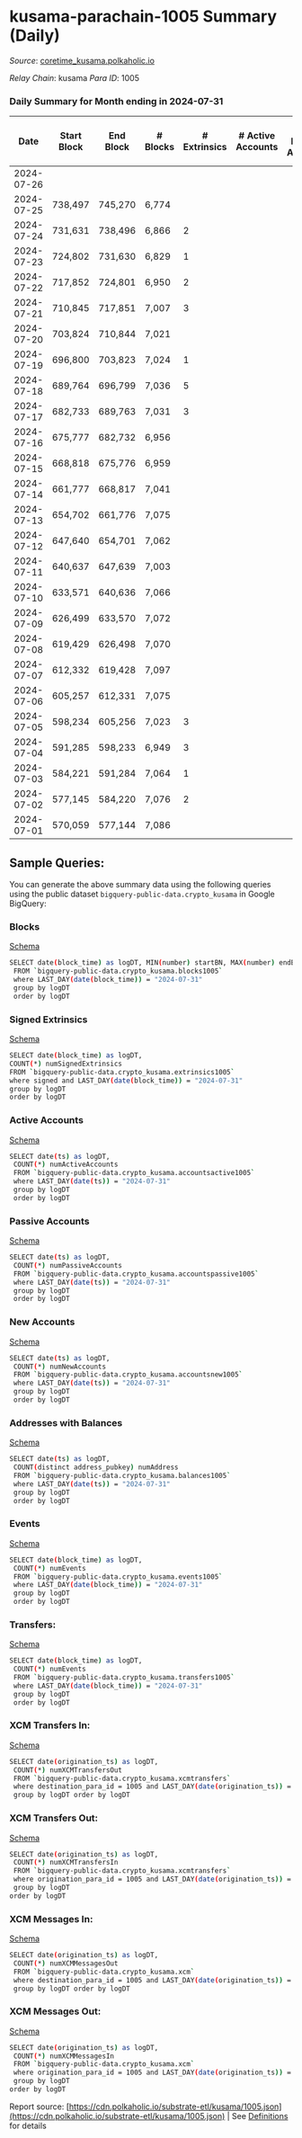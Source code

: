 # kusama-parachain-1005 Summary (Daily)

_Source_: [coretime_kusama.polkaholic.io](https://coretime_kusama.polkaholic.io)

*Relay Chain*: kusama
*Para ID*: 1005



### Daily Summary for Month ending in 2024-07-31


| Date    | Start Block | End Block | # Blocks | # Extrinsics | # Active Accounts | # Passive Accounts | # New Accounts | # Addresses | # Events  | # Transfers ($USD) | # XCM Transfers In ($USD) | # XCM Transfers Out ($USD) | # XCM In | # XCM Out | Issues |
|---------|-------------|-----------|----------|--------------|-------------------|--------------------|----------------|-------------|-----------|--------------------|---------------------------|----------------------------|----------|-----------|--------|
| 2024-07-26 |  |  |  |  |  |  |  |  |  |   |   |   |  |  |  |
| 2024-07-25 | 738,497 | 745,270 | 6,774 |  |  |  |  | 38 | 13,730 |   |   |   |  |  |  |
| 2024-07-24 | 731,631 | 738,496 | 6,866 | 2 |  |  |  | 38 | 13,959 | 28  |   |   |  |  |  |
| 2024-07-23 | 724,802 | 731,630 | 6,829 | 1 |  |  |  | 38 | 13,893 | 31  |   |   |  |  |  |
| 2024-07-22 | 717,852 | 724,801 | 6,950 | 2 |  |  |  | 37 | 14,153 | 48  |   |   |  |  |  |
| 2024-07-21 | 710,845 | 717,851 | 7,007 | 3 |  |  |  | 37 | 14,235 | 21  |   |   |  |  |  |
| 2024-07-20 | 703,824 | 710,844 | 7,021 |  |  |  |  | 37 | 14,223 |   |   |   |  |  |  |
| 2024-07-19 | 696,800 | 703,823 | 7,024 | 1 |  |  |  | 37 | 14,237 |   |   |   |  |  |  |
| 2024-07-18 | 689,764 | 696,799 | 7,036 | 5 |  |  |  | 37 | 14,373 | 80  |   |   |  |  |  |
| 2024-07-17 | 682,733 | 689,763 | 7,031 | 3 |  |  |  | 36 | 14,326 | 53  |   |   |  |  |  |
| 2024-07-16 | 675,777 | 682,732 | 6,956 |  |  |  |  | 35 | 14,199 |   |   |   |  |  |  |
| 2024-07-15 | 668,818 | 675,776 | 6,959 |  |  |  |  | 35 | 14,099 |   |   |   |  |  |  |
| 2024-07-14 | 661,777 | 668,817 | 7,041 |  |  |  |  | 35 | 14,264 |   |   |   |  |  |  |
| 2024-07-13 | 654,702 | 661,776 | 7,075 |  |  |  |  | 35 | 14,333 |   |   |   |  |  |  |
| 2024-07-12 | 647,640 | 654,701 | 7,062 |  |  |  |  | 35 | 14,307 |   |   |   |  |  |  |
| 2024-07-11 | 640,637 | 647,639 | 7,003 |  |  |  |  | 35 | 14,188 |   |   |   |  |  |  |
| 2024-07-10 | 633,571 | 640,636 | 7,066 |  |  |  |  | 35 | 14,314 |   |   |   |  |  |  |
| 2024-07-09 | 626,499 | 633,570 | 7,072 |  |  |  |  |  | 14,326 |   |   |   |  |  |  |
| 2024-07-08 | 619,429 | 626,498 | 7,070 |  |  |  |  |  | 14,323 |   |   |   |  |  |  |
| 2024-07-07 | 612,332 | 619,428 | 7,097 |  |  |  |  |  |  |   |   |   |  |  |  |
| 2024-07-06 | 605,257 | 612,331 | 7,075 |  |  |  |  |  | 14,332 |   |   |   |  |  |  |
| 2024-07-05 | 598,234 | 605,256 | 7,023 | 3 |  |  |  |  | 14,249 |   |   |   |  |  |  |
| 2024-07-04 | 591,285 | 598,233 | 6,949 | 3 |  |  |  |  | 14,134 | 27  |   |   |  |  |  |
| 2024-07-03 | 584,221 | 591,284 | 7,064 | 1 |  |  |  |  | 14,396 | 54  |   |   |  |  |  |
| 2024-07-02 | 577,145 | 584,220 | 7,076 | 2 |  |  |  |  | 14,418 | 54  |   |   |  |  |  |
| 2024-07-01 | 570,059 | 577,144 | 7,086 |  |  |  |  |  | 14,355 |   |   |   |  |  |  |

## Sample Queries:
You can generate the above summary data using the following queries using the public dataset `bigquery-public-data.crypto_kusama` in Google BigQuery:


### Blocks 

[Schema](https://github.com/colorfulnotion/substrate-etl/blob/main/schema/blocks.json)

```bash
SELECT date(block_time) as logDT, MIN(number) startBN, MAX(number) endBN, COUNT(*) numBlocks 
 FROM `bigquery-public-data.crypto_kusama.blocks1005`  
 where LAST_DAY(date(block_time)) = "2024-07-31" 
 group by logDT 
 order by logDT
```

### Signed Extrinsics 

[Schema](https://github.com/colorfulnotion/substrate-etl/blob/main/schema/extrinsics.json)

```bash
SELECT date(block_time) as logDT, 
COUNT(*) numSignedExtrinsics 
FROM `bigquery-public-data.crypto_kusama.extrinsics1005`  
where signed and LAST_DAY(date(block_time)) = "2024-07-31" 
group by logDT 
order by logDT
```

### Active Accounts 

[Schema](https://github.com/colorfulnotion/substrate-etl/blob/main/schema/accountsactive.json)

```bash
SELECT date(ts) as logDT, 
 COUNT(*) numActiveAccounts 
 FROM `bigquery-public-data.crypto_kusama.accountsactive1005` 
 where LAST_DAY(date(ts)) = "2024-07-31" 
 group by logDT 
 order by logDT
```

### Passive Accounts 

[Schema](https://github.com/colorfulnotion/substrate-etl/blob/main/schema/accountspassive.json)

```bash
SELECT date(ts) as logDT, 
 COUNT(*) numPassiveAccounts 
 FROM `bigquery-public-data.crypto_kusama.accountspassive1005` 
 where LAST_DAY(date(ts)) = "2024-07-31" 
 group by logDT 
 order by logDT
```

### New Accounts 

[Schema](https://github.com/colorfulnotion/substrate-etl/blob/main/schema/accountsnew.json)

```bash
SELECT date(ts) as logDT, 
 COUNT(*) numNewAccounts 
 FROM `bigquery-public-data.crypto_kusama.accountsnew1005` 
 where LAST_DAY(date(ts)) = "2024-07-31" 
 group by logDT
 order by logDT
```

### Addresses with Balances 

[Schema](https://github.com/colorfulnotion/substrate-etl/blob/main/schema/balances.json)

```bash
SELECT date(ts) as logDT,
 COUNT(distinct address_pubkey) numAddress 
 FROM `bigquery-public-data.crypto_kusama.balances1005` 
 where LAST_DAY(date(ts)) = "2024-07-31" 
 group by logDT 
 order by logDT
```

### Events 

[Schema](https://github.com/colorfulnotion/substrate-etl/blob/main/schema/events.json)

```bash
SELECT date(block_time) as logDT, 
 COUNT(*) numEvents 
 FROM `bigquery-public-data.crypto_kusama.events1005` 
 where LAST_DAY(date(block_time)) = "2024-07-31" 
 group by logDT 
 order by logDT
```

### Transfers:

[Schema](https://github.com/colorfulnotion/substrate-etl/blob/main/schema/transfers.json)

```bash
SELECT date(block_time) as logDT, 
 COUNT(*) numEvents 
 FROM `bigquery-public-data.crypto_kusama.transfers1005` 
 where LAST_DAY(date(block_time)) = "2024-07-31" 
 group by logDT 
 order by logDT
```

### XCM Transfers In: 

[Schema](https://github.com/colorfulnotion/substrate-etl/blob/main/schema/xcmtransfers.json)

```bash
SELECT date(origination_ts) as logDT, 
 COUNT(*) numXCMTransfersOut 
 FROM `bigquery-public-data.crypto_kusama.xcmtransfers` 
 where destination_para_id = 1005 and LAST_DAY(date(origination_ts)) = "2024-07-31" 
 group by logDT order by logDT
```

### XCM Transfers Out: 

[Schema](https://github.com/colorfulnotion/substrate-etl/blob/main/schema/xcmtransfers.json)

```bash
SELECT date(origination_ts) as logDT, 
 COUNT(*) numXCMTransfersIn 
 FROM `bigquery-public-data.crypto_kusama.xcmtransfers` 
 where origination_para_id = 1005 and LAST_DAY(date(origination_ts)) = "2024-07-31" 
 group by logDT 
order by logDT
```

### XCM Messages In: 

[Schema](https://github.com/colorfulnotion/substrate-etl/blob/main/schema/xcm.json)

```bash
SELECT date(origination_ts) as logDT, 
 COUNT(*) numXCMMessagesOut 
 FROM `bigquery-public-data.crypto_kusama.xcm` 
 where destination_para_id = 1005 and LAST_DAY(date(origination_ts)) = "2024-07-31" 
 group by logDT order by logDT
```

### XCM Messages Out: 

[Schema](https://github.com/colorfulnotion/substrate-etl/blob/main/schema/xcm.json)

```bash
SELECT date(origination_ts) as logDT, 
 COUNT(*) numXCMMessagesIn 
 FROM `bigquery-public-data.crypto_kusama.xcm` 
 where origination_para_id = 1005 and LAST_DAY(date(origination_ts)) = "2024-07-31" 
 group by logDT 
order by logDT
```


Report source: [https://cdn.polkaholic.io/substrate-etl/kusama/1005.json](https://cdn.polkaholic.io/substrate-etl/kusama/1005.json) | See [Definitions](/DEFINITIONS.md) for details
